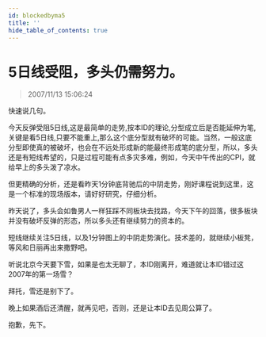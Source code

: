 ```yaml
---
id: blockedbyma5 
title: ''
hide_table_of_contents: true
---
```


# 5日线受阻，多头仍需努力。

> 2007/11/13 15:06:24

<div style={{color: '#009900', fontWeight: '500', fontSize: '18px'}}>

快速说几句。
 
今天反弹受阻5日线,这是最简单的走势,按本ID的理论,分型成立后是否能延伸为笔,关键是看5日线,只要不能重上,那么这个底分型就有破坏的可能。当然，一般这底分型即使真的被破坏，也会在不远处形成新的能最终形成笔的底分型，所以，多头还是有短线希望的，只是过程可能有点多灾多难，例如，今天中午传出的CPI，就给早上的多头泼了凉水。
 
但更精确的分析，还是看昨天1分钟底背驰后的中阴走势，刚好课程说到这里，这是一个标准的现场版本，请好好研究，仔细分析。
 
昨天说了，多头会如鲁男人一样狂踩不同板块去找路，今天下午的回落，很多板块并没有破坏反弹的形态，所以多头还有继续努力的资本的。
 
短线继续关注5日线，以及1分钟图上的中阴走势演化。技术差的，就继续小板凳，等风和日丽再出来撒野吧。
 
听说北京今天要下雪，如果是也太无聊了，本ID刚离开，难道就让本ID错过这2007年的第一场雪？
 
拜托，雪还是别下了。
 
晚上如果酒后还清醒，就再见吧，否则，还是让本ID去见周公算了。
 
抱歉，先下。

</div>